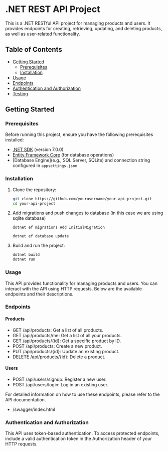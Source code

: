 # .NET REST API Project

This is a .NET RESTful API project for managing products and users. It provides endpoints for creating, retrieving, updating, and deleting products, as well as user-related functionality.

## Table of Contents

- [Getting Started](#getting-started)
  - [Prerequisites](#prerequisites)
  - [Installation](#installation)
- [Usage](#usage)
- [Endpoints](#endpoints)
- [Authentication and Authorization](#authentication-and-authorization)
- [Testing](#testing)

## Getting Started

### Prerequisites

Before running this project, ensure you have the following prerequisites installed:

- [.NET SDK](https://dotnet.microsoft.com/download) (version 7.0.0)
- [Entity Framework Core](https://docs.microsoft.com/en-us/ef/core/) (for database operations)
- [Database Engine](e.g., SQL Server, SQLite) and connection string configured in `appsettings.json`

### Installation

1. Clone the repository:

   ```sh
   git clone https://github.com/yourusername/your-api-project.git
   cd your-api-project
   ```
2. Add migrations and push changes to database (in this case we are using sqlite database)
    ```
    dotnet ef migrations Add InitialMigration
    ```
    ```
    dotnet ef database update
    ```

3.  Build and run the project:
    ```sh
    dotnet build
    dotnet run
    ```

### Usage
This API provides functionality for managing products and users. You can interact with the API using HTTP requests. Below are the available endpoints and their descriptions.

### Endpoints
#### Products
- GET /api/products: Get a list of all products.
- GET /api/products/me: Get a list of all your products.
- GET /api/products/{id}: Get a specific product by ID.
- POST /api/products: Create a new product.
- PUT /api/products/{id}: Update an existing product.
- DELETE /api/products/{id}: Delete a product.

#### Users
- POST /api/users/signup: Register a new user.
- POST /api/users/login: Log in an existing user.


For detailed information on how to use these endpoints, please refer to the API documentation.
- /swagger/index.html

### Authentication and Authorization
This API uses token-based authentication. To access protected endpoints, include a valid authentication token in the Authorization header of your HTTP requests.